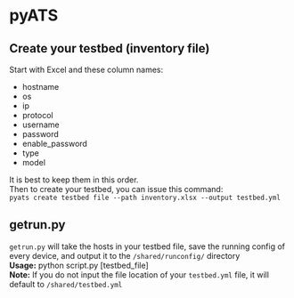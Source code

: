 # pyATS

## Create your testbed (inventory file) 

Start with Excel and these column names:
* hostname
* os
* ip
* protocol
* username
* password
* enable_password
* type
* model

It is best to keep them in this order.</br>
Then to create your testbed, you can issue this command:</br>
```pyats create testbed file --path inventory.xlsx --output testbed.yml```

## getrun.py

`getrun.py` will take the hosts in your testbed file, save the running config of every device, and output it to the `/shared/runconfig/` directory </br>
**Usage:** python script.py [testbed_file]</br>
**Note:** If you do not input the file location of your `testbed.yml` file, it will default to `/shared/testbed.yml`